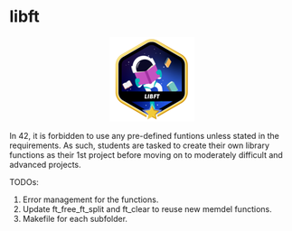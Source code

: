 # libft

<p align="center">
  <img src="https://github.com/cyan-wings/libft/blob/main/libft.png" alt="libft 42 project badge"/>
</p>

In 42, it is forbidden to use any pre-defined funtions unless stated in the requirements. As such, students are tasked to create their own library functions as their 1st project before moving on to moderately difficult and advanced projects.

TODOs:
1. Error management for the functions.
2. Update ft_free_ft_split and ft_clear to reuse new memdel functions.
3. Makefile for each subfolder.